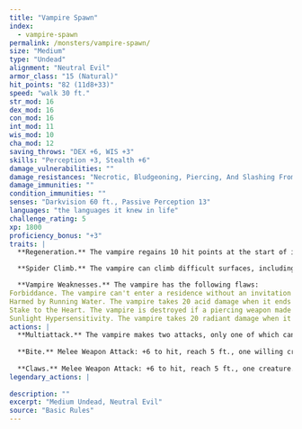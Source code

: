 ```yaml
---
title: "Vampire Spawn"
index:
  - vampire-spawn
permalink: /monsters/vampire-spawn/
size: "Medium"
type: "Undead"
alignment: "Neutral Evil"
armor_class: "15 (Natural)"
hit_points: "82 (11d8+33)"
speed: "walk 30 ft."
str_mod: 16
dex_mod: 16
con_mod: 16
int_mod: 11
wis_mod: 10
cha_mod: 12
saving_throws: "DEX +6, WIS +3"
skills: "Perception +3, Stealth +6"
damage_vulnerabilities: ""
damage_resistances: "Necrotic, Bludgeoning, Piercing, And Slashing From Nonmagical Weapons"
damage_immunities: ""
condition_immunities: ""
senses: "Darkvision 60 ft., Passive Perception 13"
languages: "the languages it knew in life"
challenge_rating: 5
xp: 1800
proficiency_bonus: "+3"
traits: |
  **Regeneration.** The vampire regains 10 hit points at the start of its turn if it has at least 1 hit point and isn't in sunlight or running water. If the vampire takes radiant damage or damage from holy water, this trait doesn't function at the start of the vampire's next turn.

  **Spider Climb.** The vampire can climb difficult surfaces, including upside down on ceilings, without needing to make an ability check.

  **Vampire Weaknesses.** The vampire has the following flaws:
Forbiddance. The vampire can't enter a residence without an invitation from one of the occupants.
Harmed by Running Water. The vampire takes 20 acid damage when it ends its turn in running water.
Stake to the Heart. The vampire is destroyed if a piercing weapon made of wood is driven into its heart while it is incapacitated in its resting place.
Sunlight Hypersensitivity. The vampire takes 20 radiant damage when it starts its turn in sunlight. While in sunlight, it has disadvantage on attack rolls and ability checks.
actions: |
  **Multiattack.** The vampire makes two attacks, only one of which can be a bite attack.
  
  **Bite.** Melee Weapon Attack: +6 to hit, reach 5 ft., one willing creature, or a creature that is grappled by the vampire, incapacitated, or restrained. Hit: 6 (1d6 + 3) piercing damage plus 7 (2d6) necrotic damage. The target's hit point maximum is reduced by an amount equal to the necrotic damage taken, and the vampire regains hit points equal to that amount. The reduction lasts until the target finishes a long rest. The target dies if this effect reduces its hit point maximum to 0.
  
  **Claws.** Melee Weapon Attack: +6 to hit, reach 5 ft., one creature. Hit: 8 (2d4 + 3) slashing damage. Instead of dealing damage, the vampire can grapple the target (escape DC 13).  
legendary_actions: |
  
description: ""
excerpt: "Medium Undead, Neutral Evil"
source: "Basic Rules"
---
```


